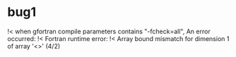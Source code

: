 # bug1

!< when gfortran compile parameters contains "-fcheck=all", An error occurred:
!< Fortran runtime error:
!< Array bound mismatch for dimension 1 of array '<<unknown>>' (4/2)
